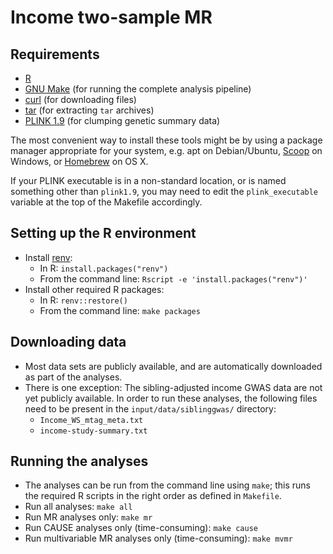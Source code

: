 # Income two-sample MR

## Requirements

- [R](https://www.r-project.org/)
- [GNU Make](https://www.gnu.org/software/make/) (for running the complete analysis pipeline)
- [curl](https://www.curl.se/) (for downloading files)
- [tar](https://www.gnu.org/software/tar/) (for extracting `tar` archives)
- [PLINK 1.9](https://www.cog-genomics.org/plink/) (for clumping genetic summary data)

The most convenient way to install these tools might be by using a package manager appropriate for your system, e.g. apt on Debian/Ubuntu, [Scoop](https://scoop.sh/) on Windows, or [Homebrew](https://brew.sh/) on OS X.

If your PLINK executable is in a non-standard location, or is named something other than `plink1.9`, you may need to edit the `plink_executable` variable at the top of the Makefile accordingly.

## Setting up the R environment

- Install [renv](https://rstudio.github.io/renv/index.html):
  - In R: `install.packages("renv")`
  - From the command line: `Rscript -e 'install.packages("renv")'`
- Install other required R packages:
  - In R: `renv::restore()`
  - From the command line: `make packages`

## Downloading data

- Most data sets are publicly available, and are automatically downloaded as part of the analyses.
- There is one exception: The sibling-adjusted income GWAS data are not yet publicly available. In order to run these analyses, the following files need to be present in the `input/data/siblinggwas/` directory:
  - `Income_WS_mtag_meta.txt`
  - `income-study-summary.txt`

## Running the analyses

- The analyses can be run from the command line using `make`; this runs the required R scripts in the right order as defined in `Makefile`.
- Run all analyses: `make all`
- Run MR analyses only: `make mr`
- Run CAUSE analyses only (time-consuming): `make cause`
- Run multivariable MR analyses only (time-consuming): `make mvmr`
